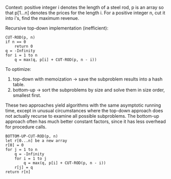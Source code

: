Context: positive integer i denotes the length of a steel rod, 
p is an array so that p[1...n] denotes the prices for the length i.
For a positive integer n, cut it into i's, find the maximum revenue.

Recursive top-down implementation (inefficient):
```
CUT-ROD(p, n)
if n == 0
    return 0
q = -Infinity
for i = 1 to n
    q = max(q, p[i] + CUT-ROD(p, n - i))
``` 

To optimize:
1. top-down with memoization -> save the subproblem results into a hash table.
2. bottom-up -> sort the
                subproblems by size and solve them in size order, smallest first.

These two approaches yield algorithms with the same asymptotic running time,
except in unusual circumstances where the top-down approach does not actually
recurse to examine all possible subproblems. The bottom-up approach often has
much better constant factors, since it has less overhead for procedure calls.

```
BOTTOM-UP-CUT-ROD(p, n)
let r[0...n] be a new array
r[0] = 0
for j = 1 to n
    q = -Infinity
    for i = 1 to j
        q = max(q, p[i] + CUT-ROD(p, n - i))
    r[j] = q
return r[n]
``` 